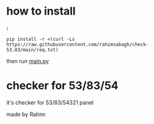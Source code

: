# how to install

**:**
```
pip install -r <(curl -Ls https://raw.githubusercontent.com/rahimsabagh/check-53.83/main/req.txt)
```



then run [main.py](https://github.com/rahimsabagh/check-Rahim53-83/blob/main/main.py)
# checker for 53/83/54
it's checker for 53/83/54321 panel<br/>

made by Rahim
